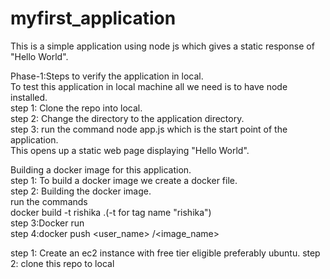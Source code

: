# myfirst_application
This is a simple application using node js which gives a static response of "Hello World".  

Phase-1:Steps to verify the application in local.  
To test this application in local machine all we need is to have node installed.  
step 1: Clone the repo into local.  
step 2: Change the directory to the application directory.  
step 3: run the command node app.js which is the start point of the application.  
This opens up a static web page displaying "Hello World".  

Building a docker image for this application.  
step 1: To build a docker image we create a docker file.  
step 2: Building the docker image.  
        run the commands  
        docker build -t rishika .(-t for tag name "rishika")  
 step 3:Docker run  
 step 4:docker push <user_name> /<image_name>  
        
step 1: Create an ec2 instance with free tier eligible preferably ubuntu.
step 2: clone this repo to local 
